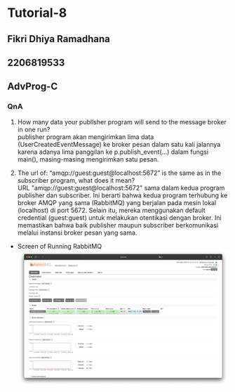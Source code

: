 # Tutorial-8 
## Fikri Dhiya Ramadhana
## 2206819533
## AdvProg-C

### QnA
1. How many data your publlsher program will send to the message broker in one run?  
publisher program akan mengirimkan lima data (UserCreatedEventMessage) ke broker pesan dalam satu kali jalannya karena adanya lima panggilan ke p.publish_event(...) dalam fungsi main(), masing-masing mengirimkan satu pesan.

2. The url of: “amqp://guest:guest@localhost:5672” is the same as in the subscriber program, what does it mean?  
URL "amqp://guest:guest@localhost:5672" sama dalam kedua program publisher dan subscriber. Ini berarti bahwa kedua program terhubung ke broker AMQP yang sama (RabbitMQ) yang berjalan pada mesin lokal (localhost) di port 5672. Selain itu, mereka menggunakan default credential (guest:guest) untuk melakukan otentikasi dengan broker. Ini memastikan bahwa baik publisher maupun subscriber berkomunikasi melalui instansi broker pesan yang sama.

* Screen of Running RabbitMQ  
![](images/runningMQ.png)